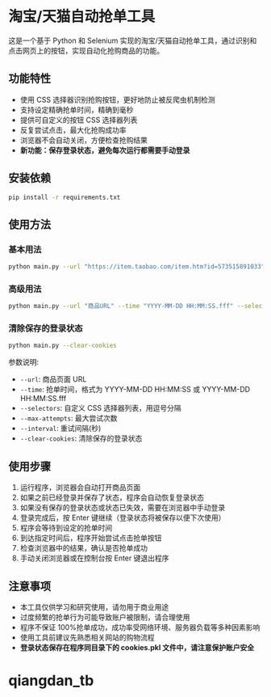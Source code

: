 # 淘宝/天猫自动抢单工具

这是一个基于 Python 和 Selenium 实现的淘宝/天猫自动抢单工具，通过识别和点击网页上的按钮，实现自动化抢购商品的功能。

## 功能特性

- 使用 CSS 选择器识别抢购按钮，更好地防止被反爬虫机制检测
- 支持设定精确抢单时间，精确到毫秒
- 提供可自定义的按钮 CSS 选择器列表
- 反复尝试点击，最大化抢购成功率
- 浏览器不会自动关闭，方便检查抢购结果
- **新功能：保存登录状态，避免每次运行都需要手动登录**

## 安装依赖

```bash
pip install -r requirements.txt
```

## 使用方法

### 基本用法

```bash
python main.py --url "https://item.taobao.com/item.htm?id=573515891033"
```

### 高级用法

```bash
python main.py --url "商品URL" --time "YYYY-MM-DD HH:MM:SS.fff" --selectors ".btn1,.btn2,.btn3" --max-attempts 200 --interval 0.05
```

### 清除保存的登录状态

```bash
python main.py --clear-cookies
```

参数说明:

- `--url`: 商品页面 URL
- `--time`: 抢单时间，格式为 YYYY-MM-DD HH:MM:SS 或 YYYY-MM-DD HH:MM:SS.fff
- `--selectors`: 自定义 CSS 选择器列表，用逗号分隔
- `--max-attempts`: 最大尝试次数
- `--interval`: 重试间隔(秒)
- `--clear-cookies`: 清除保存的登录状态

## 使用步骤

1. 运行程序，浏览器会自动打开商品页面
2. 如果之前已经登录并保存了状态，程序会自动恢复登录状态
3. 如果没有保存的登录状态或状态已失效，需要在浏览器中手动登录
4. 登录完成后，按 Enter 键继续（登录状态将被保存以便下次使用）
5. 程序会等待到设定的抢单时间
6. 到达指定时间后，程序开始尝试点击抢单按钮
7. 检查浏览器中的结果，确认是否抢单成功
8. 手动关闭浏览器或在控制台按 Enter 键退出程序

## 注意事项

- 本工具仅供学习和研究使用，请勿用于商业用途
- 过度频繁的抢单行为可能导致账户被限制，请合理使用
- 程序不保证 100%抢单成功，成功率受网络环境、服务器负载等多种因素影响
- 使用工具前建议先熟悉相关网站的购物流程
- **登录状态保存在程序同目录下的 cookies.pkl 文件中，请注意保护账户安全**
# qiangdan_tb
